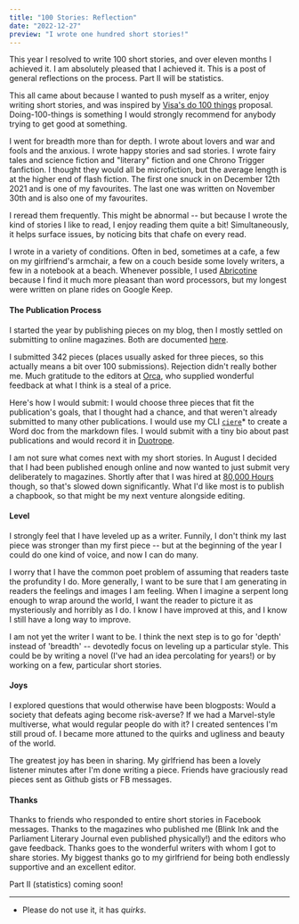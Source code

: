```yaml
---
title: "100 Stories: Reflection"
date: "2022-12-27"
preview: "I wrote one hundred short stories!"
---
```



This year I resolved to write 100 short stories, and over eleven months I achieved it. I am absolutely pleased that I achieved it. This is a post of general reflections on the process. Part II will be statistics.

This all came about because I wanted to push myself as a writer, enjoy writing short stories, and was inspired by [Visa's do 100 things](https://twitter.com/visakanv/status/1330985556872818689?s=20&t=qBNKZgtvsZJ_LqgMPAhTOg)
proposal. Doing-100-things is something I would strongly recommend for anybody trying to get good at something.

I went for breadth more than for depth. I wrote about lovers and war and fools and the anxious. I wrote happy stories and sad stories. I wrote fairy tales and science fiction and "literary" fiction and one Chrono Trigger fanfiction. I thought they would all be microfiction, but the average length is at the higher end of flash fiction. The first one snuck in on December 12th 2021 and is one of my favourites. The last one was written on November 30th and is also one of my favourites.

I reread them frequently. This might be abnormal -- but because I wrote the kind of stories I like to read, I enjoy reading them quite a bit! Simultaneously, it helps surface issues, by noticing bits that chafe on every read. 

I wrote in a variety of conditions. Often in bed, sometimes at a cafe, a few on my girlfriend's armchair, a few on a couch beside some lovely writers, a few in a notebook at a beach. Whenever possible, I used [Abricotine](https://github.com/brrd/Abricotine/) because I find it much more pleasant than word processors, but my longest were written on plane rides on Google Keep. 

#### The Publication Process

I started the year by publishing pieces on my blog, then I mostly settled on submitting to online magazines. Both are documented [here](https://conorbarnes.com/stories).

I submitted 342 pieces (places usually asked for three pieces, so this actually means a bit over 100 submissions). Rejection didn't really bother me. Much gratitude to the editors at [Orca](https://orcalit.com/), who supplied wonderful feedback at what I think is a steal of a price. 

Here's how I would submit: I would choose three pieces that fit the publication's goals, that I thought had a chance, and that weren't already submitted to many other publications. I would use my CLI [`ciere`](https://github.com/ideopunk/ciere)* to create a Word doc from the markdown files. I would submit with a tiny bio about past publications and would record it in [Duotrope](https://duotrope.com/). 

I am not sure what comes next with my short stories. In August I decided that I had been published enough online and now wanted to just submit very deliberately to magazines. Shortly after that I was hired at [80,000 Hours](https://80000hours.org/) though, so that's slowed down significantly. What I'd like most is to publish a chapbook, so that might be my next venture alongside editing. 

#### Level

I strongly feel that I have leveled up as a writer. Funnily, I don't think my last piece was stronger than my first piece -- but at the beginning of the year I could do one kind of voice, and now I can do many. 

I worry that I have the common poet problem of assuming that readers taste the profundity I do. More generally, I want to be sure that I am generating in readers the feelings and images I am feeling. When I imagine a serpent long enough to wrap around the world, I want the reader to picture it as mysteriously and horribly as I do. I know I have improved at this, and I know I still have a long way to improve.

I am not yet the writer I want to be. I think the next step is to go for 'depth' instead of 'breadth' -- devotedly focus on leveling up a particular style. This could be by writing a novel (I've had an idea percolating for years!) or by working on a few, particular short stories. 


#### Joys

I explored questions that would otherwise have been blogposts: Would a society that defeats aging become risk-averse? If we had a Marvel-style multiverse, what would regular people do with it? I created sentences I'm still proud of. I became more attuned to the quirks and ugliness and beauty of the world.

The greatest joy has been in sharing. My girlfriend has been a lovely listener minutes after I'm done writing a piece. Friends have graciously read pieces sent as Github gists or FB messages. 


#### Thanks

Thanks to friends who responded to entire short stories in Facebook messages. Thanks to the magazines who published me (Blink Ink and the Parliament Literary Journal even published physically!) and the editors who gave feedback. Thanks goes to the wonderful writers with whom I got to share stories. My biggest thanks go to my girlfriend for being both endlessly supportive and an excellent editor. 

Part II (statistics) coming soon! 

***

* Please do not use it, it has _quirks_.